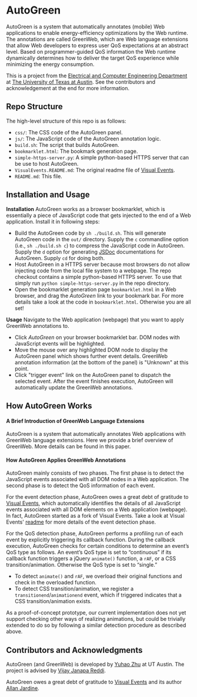 # AutoGreen

AutoGreen is a system that automatically annotates (mobile) Web applications to enable energy-efficiency optimizations by the Web runtime. The annotations are called GreenWeb, which are Web language extensions that allow Web developers to express user QoS expectations at an abstract level. Based on programmer-guided QoS information the Web runtime dynamically determines how to deliver the target QoS experience while minimizing the energy consumption.

This is a project from the [Electrical and Computer Engineering Department](http://www.ece.utexas.edu/) at [The University of Texas at Austin](http://www.utexas.edu/). See the contributors and acknowledgement at the end for more information.

## Repo Structure

The high-level structure of this repo is as follows:

* `css/`: The CSS code of the AutoGreen panel.
* `js/`: The JavaScript code of the AutoGreen annotation logic.
* `build.sh`: The script that builds AutoGreen.
* `bookmarklet.html`: The bookmark generation page.
* `simple-https-server.py`: A simple python-based HTTPS server that can be use to host AutoGreen.
* `VisualEvents.README.md`: The original readme file of [Visual Events](https://github.com/DataTables/VisualEvent).
* `README.md`: This file.

## Installation and Usage

**Installation** AutoGreen works as a browser bookmarklet, which is essentially a piece of JavaScript code that gets injected to the end of a Web application. Install it in following steps:
* Build the AutoGreen code by `sh ./build.sh`. This will generate AutoGreen code in the `out/` directory. Supply the `c` commandline option (i.e., `sh ./build.sh c`) to compress the JavaScript code in AutoGreen. Supply the `d` option for generating [JSDoc](http://usejsdoc.org/) documentations for AutoGreen. Supply `cd` for doing both.
* Host AutoGreen in a HTTPS server because most browsers do not allow injecting code from the local file system to a webpage. The repo checkout contains a simple python-based HTTPS server. To use that simply run `python simple-https-server.py` in the repo directory.
* Open the bookmarklet generation page `bookmarklet.html` in a Web browser, and drag the *AutoGreen* link to your bookmark bar. For more details take a look at the code in `bookmarklet.html`. Otherwise you are all set!

**Usage** Navigate to the Web application (webpage) that you want to apply GreenWeb annotations to.
* Click *AutoGreen* on your browser bookmarklet bar. DOM nodes with JavaScript events will be highlighted.
* Move the mouse over any highlighted DOM node to display the AutoGreen panel which shows further event details. GreenWeb annotation information (at the bottom of the panel) is "Unknown" at this point.
* Click "trigger event" link on the AutoGreen panel to dispatch the selected event. After the event finishes execution, AutoGreen will automatically update the GreenWeb annotations.

## How AutoGreen Works

#### A Brief Introduction of GreenWeb Language Extensions

AutoGreen is a system that automatically annotates Web applications with GreenWeb language extensions. Here we provide a brief overview of GreenWeb. More details can be found in this paper.

#### How AutoGreen Applies GreenWeb Annotations

AutoGreen mainly consists of two phases. The first phase is to detect the JavaScript events associated with all DOM nodes in a Web application. The second phase is to detect the QoS information of each event.

For the event detection phase, AutoGreen owes a great debt of gratitude to <a href="https://github.com/DataTables/VisualEvent">Visual Events</a>, which automatically identifies the details of all JavaScript events associated with all DOM elements on a Web application (webpage). In fact, AutoGreen started as a fork of Visual Events. Take a look at Visual Events' [readme](VisualEvents.README.md) for more details of the event detection phase.

For the QoS detection phase, AutoGreen performs a profiling run of each event by explicitly triggering its callback function. During the callback execution, AutoGreen checks for certain conditions to determine an event’s QoS type as follows. An event’s QoS type is set to “continuous” if its callback function triggers a jQuery `animate()` function, a `rAF`, or a CSS transition/animation. Otherwise the QoS type is set to “single.”
* To detect `animate()` and `rAF`, we overload their original functions and check in the overloaded function.
* To detect CSS transition/animation, we register a `transitionend`/`animationend` event, which if triggered indicates that a CSS transition/animation exists.

As a proof-of-concept prototype, our current implementation does not yet support checking other ways of realizing animations, but could be trivially extended to do so by following a similar detection procedure as described above.

## Contributors and Acknowledgments

AutoGreen (and GreenWeb) is developed by [Yuhao Zhu](http://yuhaozhu.com/) at UT Austin. The project is advised by [Vijay Janapa Reddi](http://3nity.io/~vj/).

AutoGreen owes a great debt of gratitude to [Visual Events](https://github.com/DataTables/VisualEvent) and its author [Allan Jardine](http://sprymedia.co.uk/about).

